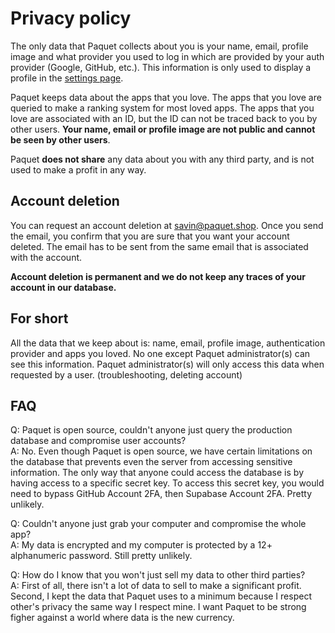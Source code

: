 # Privacy policy

The only data that Paquet collects about you is your name, email, profile image
and what provider you used to log in which are provided by your auth provider
(Google, GitHub, etc.). This information is only used to display a profile
in the [settings page](https://paquet.shop/settings).

Paquet keeps data about the apps that you love. The apps that you love are
queried to make a ranking system for most loved apps. The apps that you love
are associated with an ID, but the ID can not be traced back to you by other
users. **Your name, email or profile image are not public and cannot be seen by
other users**.

Paquet **does not share** any data about you with any third party, and is not
used to make a profit in any way.

## Account deletion

You can request an account deletion at [savin@paquet.shop](mailto:savin@paquet.shop).
Once you send the email, you confirm that you are sure that you want your account deleted.
The email has to be sent from the same email that is associated with the account.

**Account deletion is permanent and we do not keep any traces of your account in our database.**

## For short

All the data that we keep about is: name, email, profile image, authentication provider
and apps you loved. No one except Paquet administrator(s) can see this information. Paquet
administrator(s) will only access this data when requested by a user. (troubleshooting, deleting account)

## FAQ

Q: Paquet is open source, couldn't anyone just query the production database and compromise user accounts?\
A: No. Even though Paquet is open source, we have certain limitations on the database that prevents even
the server from accessing sensitive information. The only way that anyone could access the database
is by having access to a specific secret key. To access this secret key, you would need to bypass
GitHub Account 2FA, then Supabase Account 2FA. Pretty unlikely.

Q: Couldn't anyone just grab your computer and compromise the whole app?\
A: My data is encrypted and my computer is protected by a 12+ alphanumeric password. Still pretty unlikely.

Q: How do I know that you won't just sell my data to other third parties?\
A: First of all, there isn't a lot of data to sell to make a significant profit. Second, I kept the data
that Paquet uses to a minimum because I respect other's privacy the same way I respect mine. I want
Paquet to be strong figher against a world where data is the new currency.
